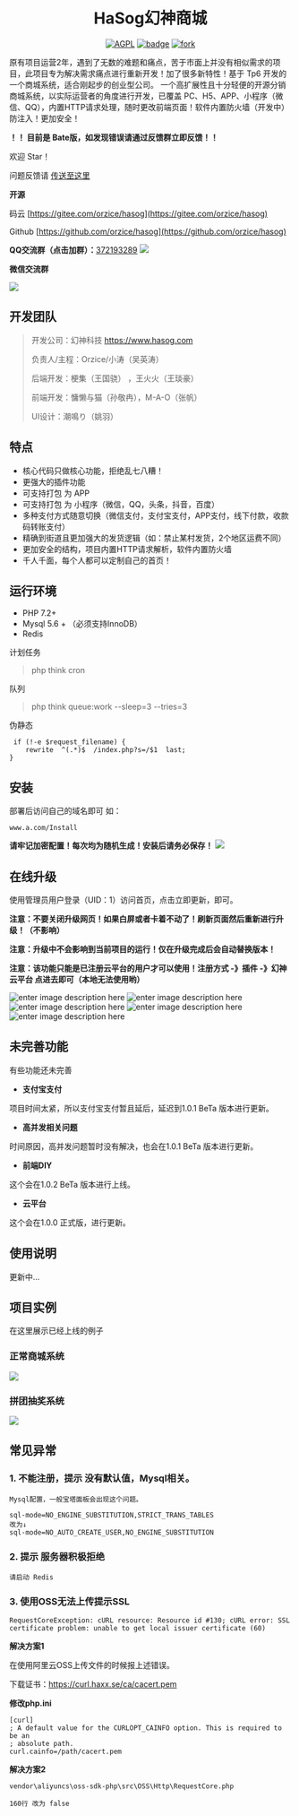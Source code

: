 <h1 align="center">HaSog幻神商城</h1>

<p align="center">
<a href="https://www.hasog.com"><img src="https://img.shields.io/badge/license-AGPL--3.0-blue" alt="AGPL"></a>
<a href="https://www.hasog.com"><img src="https://img.shields.io/badge/HaSog-开发中-brightgreen" alt="badge"></a>
<a href="https://gitee.com/orzice/hasog/members"><img src="https://gitee.com/orzice/hasog/badge/fork.svg?theme=dark" alt="fork"></a>
</p>


原有项目运营2年，遇到了无数的难题和痛点，苦于市面上并没有相似需求的项目，此项目专为解决需求痛点进行重新开发！加了很多新特性！基于 Tp6 开发的一个商城系统，适合刚起步的创业型公司。
一个高扩展性且十分轻便的开源分销商城系统，以实际运营者的角度进行开发，已覆盖 PC、H5、APP、小程序（微信、QQ），内置HTTP请求处理，随时更改前端页面！软件内置防火墙（开发中）防注入！更加安全！

**！！ 目前是 Bate版，如发现错误请通过反馈群立即反馈！！**

欢迎 Star！


问题反馈请 [传送至这里](https://www.hasog.com)

**开源**

码云  [https://gitee.com/orzice/hasog](https://gitee.com/orzice/hasog)

Github  [https://github.com/orzice/hasog](https://github.com/orzice/hasog)



**QQ交流群（点击加群）：**[372193289](https://jq.qq.com/?_wv=1027&k=MOx0H0EK)
![](https://images.gitee.com/uploads/images/2021/0310/175719_a49cdd9b_813605.jpeg)


**微信交流群**

![](https://images.gitee.com/uploads/images/2021/0310/135948_0e426530_813605.png)

## 开发团队
>  开发公司：幻神科技 https://www.hasog.com
>  
>  负责人/主程：Orzice/小涛（吴英涛）
>  
> 后端开发：梗集（王国骁） ，王火火（王琰豪）
> 
> 前端开发：慵懒与猫（孙敬冉），M-A-O（张帆）
> 
> UI设计：潮鳴り（姚羽）
> 

## 特点
- 核心代码只做核心功能，拒绝乱七八糟！
- 更强大的插件功能
- 可支持打包 为 APP
- 可支持打包 为 小程序（微信，QQ，头条，抖音，百度）
- 多种支付方式随意切换（微信支付，支付宝支付，APP支付，线下付款，收款码转账支付）
- 精确到街道且更加强大的发货逻辑（如：禁止某村发货，2个地区运费不同）
- 更加安全的结构，项目内置HTTP请求解析，软件内置防火墙
- 千人千面，每个人都可以定制自己的首页！


## 运行环境
- PHP 7.2+
- Mysql 5.6 + （必须支持InnoDB）
- Redis



计划任务

> php think cron

队列

> php think queue:work --sleep=3 --tries=3

伪静态
```
 if (!-e $request_filename) {
	rewrite  ^(.*)$  /index.php?s=/$1  last;
}
```

## 安装

部署后访问自己的域名即可 如：

```shell
www.a.com/Install
```
**请牢记加密配置！每次均为随机生成！安装后请务必保存！**
![](https://images.gitee.com/uploads/images/2021/0310/140035_ca96d7cf_813605.png)

## 在线升级

使用管理员用户登录（UID：1）访问首页，点击立即更新，即可。

**注意：不要关闭升级网页！如果白屏或者卡着不动了！刷新页面然后重新进行升级！（不影响）**

**注意：升级中不会影响到当前项目的运行！仅在升级完成后会自动替换版本！**

**注意：该功能只能是已注册云平台的用户才可以使用！注册方式 -》插件 -》幻神云平台 点进去即可（本地无法使用哟）**




![enter image description here](https://images.gitee.com/uploads/images/2021/0322/113147_e9c5afaa_813605.png "1.png")
![enter image description here](https://images.gitee.com/uploads/images/2021/0322/113156_a068aa36_813605.png "2.png")
![enter image description here](https://images.gitee.com/uploads/images/2021/0322/113207_23ba6879_813605.png "3.png")
![enter image description here](https://images.gitee.com/uploads/images/2021/0322/113213_a82b8f62_813605.png "4.png")
![enter image description here](https://images.gitee.com/uploads/images/2021/0322/113220_b20bda6e_813605.png "5.png")

## 未完善功能

有些功能还未完善

- **支付宝支付**

项目时间太紧，所以支付宝支付暂且延后，延迟到1.0.1 BeTa  版本进行更新。

- **高并发相关问题**

时间原因，高并发问题暂时没有解决，也会在1.0.1 BeTa 版本进行更新。

- **前端DIY**

这个会在1.0.2 BeTa 版本进行上线。

- **云平台**

这个会在1.0.0 正式版，进行更新。



## 使用说明

更新中...



## 项目实例
在这里展示已经上线的例子

###  正常商城系统
![](https://images.gitee.com/uploads/images/2021/0310/140137_3e4de280_813605.jpeg)


### 拼团抽奖系统

![](https://images.gitee.com/uploads/images/2021/0310/140202_a35e2ce5_813605.jpeg)



## 常见异常



### 1. 不能注册，提示 没有默认值，Mysql相关。

```
Mysql配置，一般宝塔面板会出现这个问题。

sql-mode=NO_ENGINE_SUBSTITUTION,STRICT_TRANS_TABLES
改为↓
sql-mode=NO_AUTO_CREATE_USER,NO_ENGINE_SUBSTITUTION
```





### 2. 提示 服务器积极拒绝

```
请启动 Redis
```



### 3. 使用OSS无法上传提示SSL

```
RequestCoreException: cURL resource: Resource id #130; cURL error: SSL certificate problem: unable to get local issuer certificate (60)
```

**解决方案1**

在使用阿里云OSS上传文件的时候报上述错误。

下载证书：https://curl.haxx.se/ca/cacert.pem

**修改php.ini**

```
[curl]
; A default value for the CURLOPT_CAINFO option. This is required to be an
; absolute path.
curl.cainfo=/path/cacert.pem
```

**解决方案2**

```
vendor\aliyuncs\oss-sdk-php\src\OSS\Http\RequestCore.php

160行 改为 false
```

